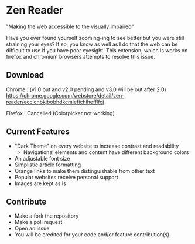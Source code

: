 # Zen Reader

"Making the web accessible to the visually impaired"

Have you ever found yourself zooming-ing to see better but you were still straining your eyes? If so, you know as well as I do that the web can be difficult to use if you have poor eyesight. This extension, which is works on firefox and chromium browsers attempts to resolve this issue.

## Download

Chrome : (v1.0 out and v2.0 pending and v3.0 will be out after 2.0) https://chrome.google.com/webstore/detail/zen-reader/ecclcnbkjbobhdkcmlefichihefflfcj

Firefox : Cancelled (Colorpicker not working)

## Current Features

+ "Dark Theme" on every website to increase contrast and readability
  + Navigational elements and content have different background colors
+ An adjustable font size
+ Simplistic article formatting
+ Orange links to make them distinguishable from other text
+ Popular websites receive personal support
+ Images are kept as is

## Contribute

+ Make a fork the repository
+ Make a poll request
+ Open an issue
+ You will be credited for your code and/or feature contribution(s).
